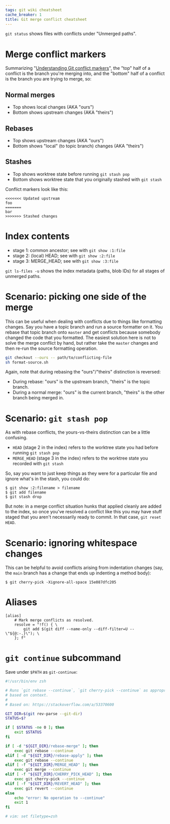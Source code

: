 ```yaml
---
tags: git wiki cheatsheet
cache_breaker: 1
title: Git merge conflict cheatsheet
---
```


`git status` shows files with conflicts under "Unmerged paths".

# Merge conflict markers

Summarizing "[Understanding Git conflict markers](/wiki/Understanding_Git_conflict_markers)", the "top" half of a conflict is the branch you're merging into, and the "bottom" half of a conflict is the branch you are trying to merge, so:

## Normal merges

-   Top shows local changes (AKA "ours")
-   Bottom shows upstream changes (AKA "theirs")

## Rebases

-   Top shows upstream changes (AKA "ours")
-   Bottom shows "local" (to topic branch) changes (AKA "theirs")

## Stashes

-   Top shows worktree state before running `git stash pop`
-   Bottom shows worktree state that you originally stashed with `git stash`

Conflict markers look like this:

    <<<<<<< Updated upstream
    foo
    =======
    bar
    >>>>>>> Stashed changes

# Index contents

-   stage 1: common ancestor; see with `git show :1:file`
-   stage 2: (local) HEAD; see with `git show :2:file`
-   stage 3: MERGE_HEAD; see with `git show :3:file`

`git ls-files -u` shows the index metadata (paths, blob IDs) for all stages of unmerged paths.

# Scenario: picking one side of the merge

This can be useful when dealing with conflicts due to things like formatting changes. Say you have a topic branch and run a source formatter on it. You rebase that topic branch onto `master` and get conflicts because somebody changed the code that you formatted. The easiest solution here is not to solve the merge conflict by hand, but rather take the `master` changes and then re-run the source formatting operation.

```bash
git checkout --ours -- path/to/conflicting-file
sh format-source.sh
```

Again, note that during rebasing the "ours"/"theirs" distinction is reversed:

-   During rebase: "ours" is the upstream branch, "theirs" is the topic branch.
-   During a normal merge: "ours" is the current branch, "theirs" is the other branch being merged in.

# Scenario: `git stash pop`

As with rebase conflicts, the yours-vs-theirs distinction can be a little confusing.

-   `HEAD` (stage 2 in the index) refers to the worktree state you had before running `git stash pop`
-   `MERGE_HEAD` (stage 3 in the index) refers to the worktree state you recorded with `git stash`

So, say you want to just keep things as they were for a particular file and ignore what's in the stash, you could do:

```shell
$ git show :2:filename > filename
$ git add filename
$ git stash drop
```

But note: in a merge conflict situation hunks that applied cleanly are added to the index, so once you've resolved a conflict like this you may have stuff staged that you aren't necessarily ready to commit. In that case, `git reset HEAD`.

# Scenario: ignoring whitespace changes

This can be helpful to avoid conflicts arising from indentation changes (say, the `main` branch has a change that ends up indenting a method body):

```shell
$ git cherry-pick -Xignore-all-space 15e087dfc205
```

# Aliases

```
[alias]
	# Mark merge conflicts as resolved.
	resolve = "!f() { \
		git add $(git diff --name-only --diff-filter=U -- \"${@:-.}\"); \
	}; f"
```

# `git continue` subcommand

Save under `$PATH` as `git-continue`:

```zsh
#!/usr/bin/env zsh

# Runs `git rebase --continue`, `git cherry-pick --continue` as appropriate,
# based on context.
#
# Based on: https://stackoverflow.com/a/53370600

GIT_DIR=$(git rev-parse --git-dir)
STATUS=$?

if [ $STATUS -ne 0 ]; then
    exit $STATUS
fi

if [ -d "${GIT_DIR}/rebase-merge" ]; then
    exec git rebase --continue
elif [ -d "${GIT_DIR}/rebase-apply" ]; then
    exec git rebase --continue
elif [ -f "${GIT_DIR}/MERGE_HEAD" ]; then
    exec git merge --continue
elif [ -f "${GIT_DIR}/CHERRY_PICK_HEAD" ]; then
    exec git cherry-pick --continue
elif [ -f "${GIT_DIR}/REVERT_HEAD" ]; then
    exec git revert --continue
else
    echo "error: No operation to --continue"
    exit 1
fi

# vim: set filetype=zsh
```
